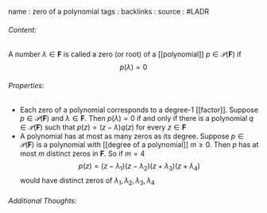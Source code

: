 name : zero of a polynomial
tags : 
backlinks : 
source : #LADR 

###### Content:
A number $\lambda \in \textbf{F}$ is called a zero (or root) of a [[polynomial]] $p \in \mathcal{P}(\textbf{F})$ if $$p(\lambda) = 0$$

###### Properties:
- Each zero of a polynomial corresponds to a degree-1 [[factor]]. Suppose $p \in \mathcal{P}(\textbf{F})$ and $\lambda \in \textbf{F}$. Then $p(\lambda) = 0$ if and only if there is a polynomial $q \in \mathcal{P}(\textbf{F})$ such that $p(z) = (z - \lambda)q(z)$ for every $z \in \textbf{F}$
- A polynomial has at most as many zeros as its degree. Suppose $p \in \mathcal{P}(\textbf{F})$ is a polynomial with [[degree of a polynomial]] $m \geq 0$. Then $p$ has at most $m$ distinct zeros in $\textbf{F}$. So if $m=4$ $$p(z)= (z - \lambda_1)(z-\lambda_2)(z+\lambda_3)(z+\lambda_4)$$ would have distinct zeros of $\lambda_1, \lambda_2, \lambda_3, \lambda_4$


###### Additional Thoughts:
